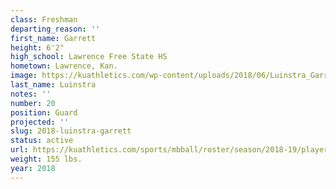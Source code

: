 ```yaml
---
class: Freshman
departing_reason: ''
first_name: Garrett
height: 6'2"
high_school: Lawrence Free State HS
hometown: Lawrence, Kan.
image: https://kuathletics.com/wp-content/uploads/2018/06/Luinstra_Garrett_06252018.jpg
last_name: Luinstra
notes: ''
number: 20
position: Guard
projected: ''
slug: 2018-luinstra-garrett
status: active
url: https://kuathletics.com/sports/mbball/roster/season/2018-19/player/garrett-luinstra/
weight: 155 lbs.
year: 2018
---
```

